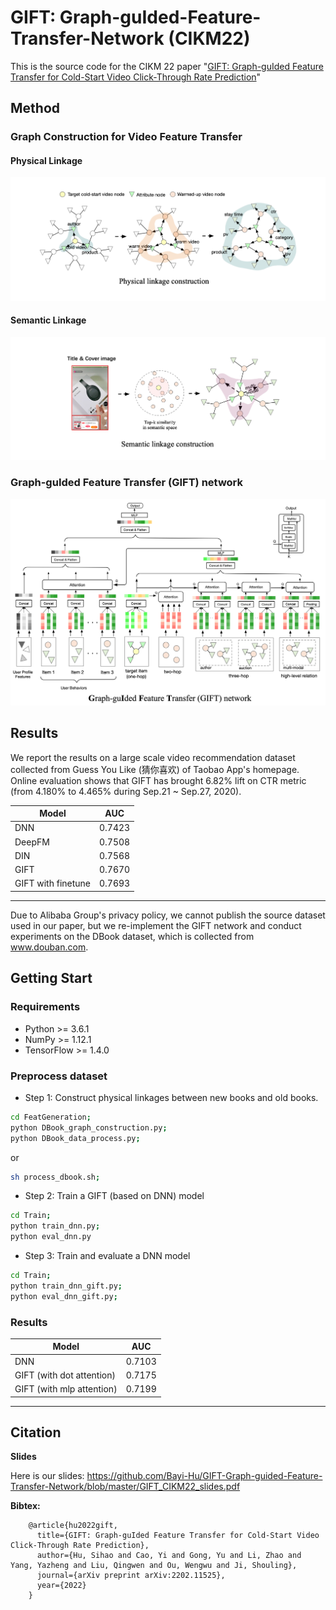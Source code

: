 # GIFT: Graph-guIded-Feature-Transfer-Network (CIKM22)


This is the source code for the CIKM 22 paper "[GIFT: Graph-guIded Feature Transfer for Cold-Start Video Click-Through Rate Prediction](https://arxiv.org/pdf/2202.11525.pdf)"

## Method

### Graph Construction for Video Feature Transfer
####  Physical Linkage
![image text](https://github.com/Bayi-Hu/GIFT-Graph-guided-Feature-Transfer-Network/blob/master/materials/physical_linkages.png)
#### Semantic Linkage
![image text](https://github.com/Bayi-Hu/GIFT-Graph-guided-Feature-Transfer-Network/blob/master/materials/semantic_linkage.png)

### Graph-guIded Feature Transfer (GIFT) network
![image text](https://github.com/Bayi-Hu/GIFT-Graph-guided-Feature-Transfer-Network/blob/master/materials/GIFT.png)

## Results

We report the results on a large scale video recommendation dataset collected from Guess You Like (猜你喜欢) of Taobao App's homepage. Online evaluation shows that GIFT has brought 6.82% lift on CTR metric (from 4.180% to 4.465% during Sep.21 ~ Sep.27, 2020).

| Model | AUC|
| ------ | ------ |
|DNN|0.7423|
|DeepFM|0.7508|
| DIN  |0.7568 | 
| GIFT |0.7670|
| GIFT with finetune |0.7693|

---
Due to Alibaba Group's privacy policy, we cannot publish the source dataset used in our paper, but we re-implement the GIFT network and conduct experiments on the DBook dataset, which is collected from www.douban.com.

## Getting Start

### Requirements
* Python >= 3.6.1
* NumPy >= 1.12.1
* TensorFlow >= 1.4.0

### Preprocess dataset 

* Step 1: Construct physical linkages between new books and old books.
```sh
cd FeatGeneration;
python DBook_graph_construction.py;
python DBook_data_process.py;
```
or 
```sh
sh process_dbook.sh;
```

* Step 2: Train a GIFT (based on DNN) model
```sh
cd Train;
python train_dnn.py;
python eval_dnn.py
``` 

* Step 3: Train and evaluate a DNN model
```sh
cd Train;
python train_dnn_gift.py;
python eval_dnn_gift.py;
``` 

### Results

| Model                     | AUC    |
|---------------------------|--------|
| DNN                       | 0.7103 |
| GIFT (with dot attention) | 0.7175 |
 | GIFT (with mlp attention) | 0.7199 |


---
## Citation

**Slides**

Here is our slides:
https://github.com/Bayi-Hu/GIFT-Graph-guided-Feature-Transfer-Network/blob/master/GIFT_CIKM22_slides.pdf

**Bibtex:**
```
    @article{hu2022gift,
      title={GIFT: Graph-guIded Feature Transfer for Cold-Start Video Click-Through Rate Prediction},
      author={Hu, Sihao and Cao, Yi and Gong, Yu and Li, Zhao and Yang, Yazheng and Liu, Qingwen and Ou, Wengwu and Ji, Shouling},
      journal={arXiv preprint arXiv:2202.11525},
      year={2022}
    }
```